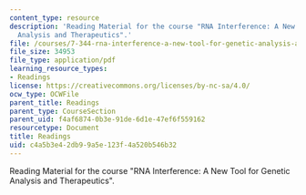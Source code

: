 ```yaml
---
content_type: resource
description: 'Reading Material for the course "RNA Interference: A New Tool for Genetic
  Analysis and Therapeutics".'
file: /courses/7-344-rna-interference-a-new-tool-for-genetic-analysis-and-therapeutics-fall-2004/c4a5b3e42db99a5e123f4a520b546b32_readings_7344.pdf
file_size: 34953
file_type: application/pdf
learning_resource_types:
- Readings
license: https://creativecommons.org/licenses/by-nc-sa/4.0/
ocw_type: OCWFile
parent_title: Readings
parent_type: CourseSection
parent_uid: f4af6874-0b3e-91de-6d1e-47ef6f559162
resourcetype: Document
title: Readings
uid: c4a5b3e4-2db9-9a5e-123f-4a520b546b32
---
```

Reading Material for the course "RNA Interference: A New Tool for Genetic Analysis and Therapeutics".
